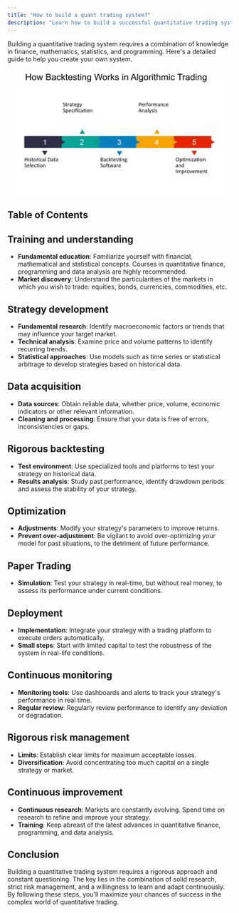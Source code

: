 ```yaml
---
title: "How to build a quant trading system?"
description: "Learn how to build a successful quantitative trading system from scratch. This comprehensive guide covers training, strategy development, data acquisition, backtesting, optimization, paper trading, deployment, continuous monitoring, risk management, and improvement. Dive in for a step-by-step approach to mastering quant trading."
---
```




Building a quantitative trading system requires a combination of knowledge in finance, mathematics, statistics, and programming. Here's a detailed guide to help you create your own system.

![1](images/1.png)


## Table of Contents

## Training and understanding

- **Fundamental education**: Familiarize yourself with financial, mathematical and statistical concepts. Courses in quantitative finance, programming and data analysis are highly recommended.
- **Market discovery**: Understand the particularities of the markets in which you wish to trade: equities, bonds, currencies, commodities, etc.

## Strategy development

- **Fundamental research**: Identify macroeconomic factors or trends that may influence your target market.
- **Technical analysis**: Examine price and volume patterns to identify recurring trends.
- **Statistical approaches**: Use models such as time series or statistical arbitrage to develop strategies based on historical data.

## Data acquisition

- **Data sources**: Obtain reliable data, whether price, volume, economic indicators or other relevant information.
- **Cleaning and processing**: Ensure that your data is free of errors, inconsistencies or gaps.

## Rigorous backtesting

- **Test environment**: Use specialized tools and platforms to test your strategy on historical data.
- **Results analysis**: Study past performance, identify drawdown periods and assess the stability of your strategy.

## Optimization

- **Adjustments**: Modify your strategy's parameters to improve returns.
- **Prevent over-adjustment**: Be vigilant to avoid over-optimizing your model for past situations, to the detriment of future performance.

## Paper Trading

- **Simulation**: Test your strategy in real-time, but without real money, to assess its performance under current conditions.

## Deployment

- **Implementation**: Integrate your strategy with a trading platform to execute orders automatically.
- **Small steps**: Start with limited capital to test the robustness of the system in real-life conditions.

## Continuous monitoring

- **Monitoring tools**: Use dashboards and alerts to track your strategy's performance in real time.
- **Regular review**: Regularly review performance to identify any deviation or degradation.

## Rigorous risk management

- **Limits**: Establish clear limits for maximum acceptable losses.
- **Diversification**: Avoid concentrating too much capital on a single strategy or market.

## Continuous improvement

- **Continuous research**: Markets are constantly evolving. Spend time on research to refine and improve your strategy.
- **Training**: Keep abreast of the latest advances in quantitative finance, programming, and data analysis.

## Conclusion

Building a quantitative trading system requires a rigorous approach and constant questioning. The key lies in the combination of solid research, strict risk management, and a willingness to learn and adapt continuously. By following these steps, you'll maximize your chances of success in the complex world of quantitative trading.
